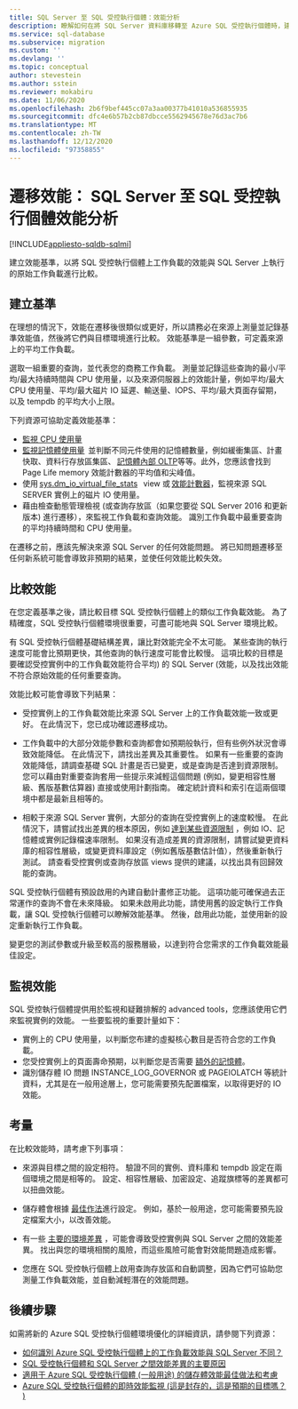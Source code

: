 ```yaml
---
title: SQL Server 至 SQL 受控執行個體：效能分析
description: 瞭解如何在將 SQL Server 資料庫移轉至 Azure SQL 受控執行個體時，建立並比較效能基準。
ms.service: sql-database
ms.subservice: migration
ms.custom: ''
ms.devlang: ''
ms.topic: conceptual
author: stevestein
ms.author: sstein
ms.reviewer: mokabiru
ms.date: 11/06/2020
ms.openlocfilehash: 2b6f9bef445cc07a3aa00377b41010a536855935
ms.sourcegitcommit: dfc4e6b57b2cb87dbcce5562945678e76d3ac7b6
ms.translationtype: MT
ms.contentlocale: zh-TW
ms.lasthandoff: 12/12/2020
ms.locfileid: "97358855"
---
```

# <a name="migration-performance-sql-server-to-sql-managed-instance-performance-analysis"></a>遷移效能： SQL Server 至 SQL 受控執行個體效能分析
[!INCLUDE[appliesto-sqldb-sqlmi](../../includes/appliesto-sqlmi.md)]

建立效能基準，以將 SQL 受控執行個體上工作負載的效能與 SQL Server 上執行的原始工作負載進行比較。 

## <a name="create-a-baseline"></a>建立基準

在理想的情況下，效能在遷移後很類似或更好，所以請務必在來源上測量並記錄基準效能值，然後將它們與目標環境進行比較。 效能基準是一組參數，可定義來源上的平均工作負載。 

選取一組重要的查詢，並代表您的商務工作負載。 測量並記錄這些查詢的最小/平均/最大持續時間與 CPU 使用量，以及來源伺服器上的效能計量，例如平均/最大 CPU 使用量、平均/最大磁片 IO 延遲、輸送量、IOPS、平均/最大頁面存留期，以及 tempdb 的平均大小上限。 

下列資源可協助定義效能基準： 

   - [監視 CPU 使用量 ](https://techcommunity.microsoft.com/t5/azure-sql-database/monitor-cpu-usage-on-sql-server-and-azure-sql/ba-p/680777#M131)
   - [監視記憶體使用量](/sql/relational-databases/performance-monitor/monitor-memory-usage)  並判斷不同元件使用的記憶體數量，例如緩衝集區、計畫快取、資料行存放區集區、 [記憶體內部 OLTP](/sql/relational-databases/in-memory-oltp/monitor-and-troubleshoot-memory-usage)等等。此外，您應該會找到 Page Life memory 效能計數器的平均值和尖峰值。 
   - 使用 [sys.dm_io_virtual_file_stats](/sql/relational-databases/system-dynamic-management-views/sys-dm-io-virtual-file-stats-transact-sql)   view 或 [效能計數器](/sql/relational-databases/performance-monitor/monitor-disk-usage)，監視來源 SQL SERVER 實例上的磁片 IO 使用量。 
   - 藉由檢查動態管理檢視 (或查詢存放區（如果您要從 SQL Server 2016 和更新版本) 進行遷移），來監視工作負載和查詢效能。 識別工作負載中最重要查詢的平均持續時間和 CPU 使用量。 

在遷移之前，應該先解決來源 SQL Server 的任何效能問題。 將已知問題遷移至任何新系統可能會導致非預期的結果，並使任何效能比較失效。 


## <a name="compare-performance"></a>比較效能 

在您定義基準之後，請比較目標 SQL 受控執行個體上的類似工作負載效能。 為了精確度，SQL 受控執行個體環境很重要，可盡可能地與 SQL Server 環境比較。 

有 SQL 受控執行個體基礎結構差異，讓比對效能完全不太可能。 某些查詢的執行速度可能會比預期更快，其他查詢的執行速度可能會比較慢。 這項比較的目標是要確認受控實例中的工作負載效能符合平均) 的 SQL Server (效能，以及找出效能不符合原始效能的任何重要查詢。 

效能比較可能會導致下列結果： 

- 受控實例上的工作負載效能比來源 SQL Server 上的工作負載效能一致或更好。 在此情況下，您已成功確認遷移成功。 

- 工作負載中的大部分效能參數和查詢都會如預期般執行，但有些例外狀況會導致效能降低。 在此情況下，請找出差異及其重要性。 如果有一些重要的查詢效能降低，請調查基礎 SQL 計畫是否已變更，或是查詢是否達到資源限制。 您可以藉由對重要查詢套用一些提示來減輕這個問題 (例如，變更相容性層級、舊版基數估算器) 直接或使用計劃指南。 確定統計資料和索引在這兩個環境中都是最新且相等的。 

- 相較于來源 SQL Server 實例，大部分的查詢在受控實例上的速度較慢。 在此情況下，請嘗試找出差異的根本原因，例如 [達到某些資源限制](../../managed-instance/resource-limits.md#service-tier-characteristics) ，例如 IO、記憶體或實例記錄檔速率限制。 如果沒有造成差異的資源限制，請嘗試變更資料庫的相容性層級，或變更資料庫設定（例如舊版基數估計值），然後重新執行測試。 請查看受控實例或查詢存放區 views 提供的建議，以找出具有回歸效能的查詢。 

SQL 受控執行個體有預設啟用的內建自動計畫修正功能。 這項功能可確保過去正常運作的查詢不會在未來降級。 如果未啟用此功能，請使用舊的設定執行工作負載，讓 SQL 受控執行個體可以瞭解效能基準。 然後，啟用此功能，並使用新的設定重新執行工作負載。 

變更您的測試參數或升級至較高的服務層級，以達到符合您需求的工作負載效能最佳設定。 

## <a name="monitor-performance"></a>監視效能 

SQL 受控執行個體提供用於監視和疑難排解的 advanced tools，您應該使用它們來監視實例的效能。 一些要監視的重要計量如下： 

- 實例上的 CPU 使用量，以判斷您布建的虛擬核心數目是否符合您的工作負載。 
- 您受控實例上的頁面壽命預期，以判斷您是否需要 [額外的記憶體](https://techcommunity.microsoft.com/t5/azure-sql-database/do-you-need-more-memory-on-azure-sql-managed-instance/ba-p/563444)。
-  識別儲存體 IO 問題 INSTANCE_LOG_GOVERNOR 或 PAGEIOLATCH 等統計資料，尤其是在一般用途層上，您可能需要預先配置檔案，以取得更好的 IO 效能。 


## <a name="considerations"></a>考量  

在比較效能時，請考慮下列事項： 

- 來源與目標之間的設定相符。 驗證不同的實例、資料庫和 tempdb 設定在兩個環境之間是相等的。 設定、相容性層級、加密設定、追蹤旗標等的差異都可以扭曲效能。 

- 儲存體會根據 [最佳作法](https://techcommunity.microsoft.com/t5/datacat/storage-performance-best-practices-and-considerations-for-azure/ba-p/305525)進行設定。 例如，基於一般用途，您可能需要預先設定檔案大小，以改善效能。 

- 有一些 [主要的環境差異](https://azure.microsoft.com/blog/key-causes-of-performance-differences-between-sql-managed-instance-and-sql-server/) ，可能會導致受控實例與 SQL Server 之間的效能差異。 找出與您的環境相關的風險，而這些風險可能會對效能問題造成影響。 

- 您應在 SQL 受控執行個體上啟用查詢存放區和自動調整，因為它們可協助您測量工作負載效能，並自動減輕潛在的效能問題。 



## <a name="next-steps"></a>後續步驟

如需將新的 Azure SQL 受控執行個體環境優化的詳細資訊，請參閱下列資源： 

- [如何識別 Azure SQL 受控執行個體上的工作負載效能與 SQL Server 不同？](https://medium.com/azure-sqldb-managed-instance/what-to-do-when-azure-sql-managed-instance-is-slower-than-sql-server-dd39942aaadd)
- [SQL 受控執行個體和 SQL Server 之間效能差異的主要原因](https://azure.microsoft.com/blog/key-causes-of-performance-differences-between-sql-managed-instance-and-sql-server/)
- [適用于 Azure SQL 受控執行個體 (一般用途) 的儲存體效能最佳做法和考慮 ](https://techcommunity.microsoft.com/t5/datacat/storage-performance-best-practices-and-considerations-for-azure/ba-p/305525)
- [Azure SQL 受控執行個體的即時效能監視 (這是封存的，這是預期的目標嗎？ ) ](/archive/blogs/sqlcat/real-time-performance-monitoring-for-azure-sql-database-managed-instance)